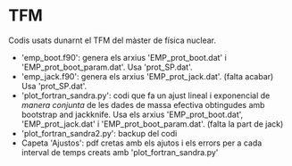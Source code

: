 # TFM
Codis usats dunarnt el TFM del màster de física nuclear.
- 'emp_boot.f90': genera els arxius 'EMP_prot_boot.dat' i 'EMP_prot_boot_param.dat'.  Usa 'prot_SP.dat'.
- 'emp_jack.f90': genera els arxius 'EMP_prot_jack.dat'. (falta acabar) Usa 'prot_SP.dat'.
- 'plot_fortran_sandra.py': codi que fa un ajust lineal i exponencial de *manera conjunta* de les dades de massa efectiva obtingudes amb bootstrap and jackknife. Usa els arxius 'EMP_prot_boot.dat', 'EMP_prot_jack.dat' i 'EMP_prot_boot_param.dat'. (falta la part de jack)
- 'plot_fortran_sandra2.py': backup del codi
- Capeta 'Ajustos': pdf cretas amb els ajutos i els errors per a cada interval de temps creats amb 'plot_fortran_sandra.py'
